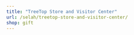 ```yaml
---
title: "TreeTop Store and Visitor Center"
url: /selah/treetop-store-and-visitor-center/
shop: gift
---
```


